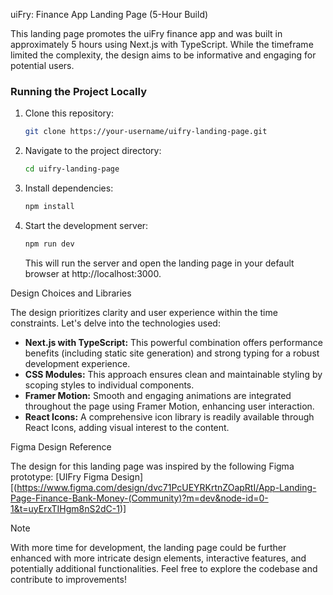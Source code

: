 uiFry: Finance App Landing Page (5-Hour Build)

This landing page promotes the uiFry finance app and was built in approximately 5 hours using Next.js with TypeScript. While the timeframe limited the complexity, the design aims to be informative and engaging for potential users.

### Running the Project Locally

1. Clone this repository:

   ```bash
   git clone https://your-username/uifry-landing-page.git
   ```

2. Navigate to the project directory:

   ```bash
   cd uifry-landing-page
   ```

3. Install dependencies:

   ```bash
   npm install
   ```

4. Start the development server:

   ```bash
   npm run dev
   ```

   This will run the server and open the landing page in your default browser at http://localhost:3000.

 Design Choices and Libraries

The design prioritizes clarity and user experience within the time constraints. Let's delve into the technologies used:

* **Next.js with TypeScript:** This powerful combination offers performance benefits (including static site generation) and strong typing for a robust development experience.
* **CSS Modules:** This approach ensures clean and maintainable styling by scoping styles to individual components.
* **Framer Motion:** Smooth and engaging animations are integrated throughout the page using Framer Motion, enhancing user interaction.
* **React Icons:** A comprehensive icon library is readily available through React Icons, adding visual interest to the content.

 Figma Design Reference

The design for this landing page was inspired by the following Figma prototype: [UIFry Figma Design][(https://www.figma.com/design/dvc71PcUEYRKrtnZOapRtI/App-Landing-Page-Finance-Bank-Money-(Community)?m=dev&node-id=0-1&t=uyErxTIHgm8nS2dC-1)]

Note

With more time for development, the landing page could be further enhanced with more intricate design elements, interactive features, and potentially additional functionalities. Feel free to explore the codebase and contribute to improvements!

  
